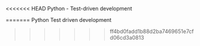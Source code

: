 <<<<<<< HEAD
Python - Test-driven development

=======
Python Test driven development
>>>>>>> ff4bd0fadd1b88d2ba7469651e7cfd06cd3a0813
